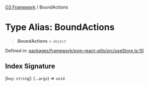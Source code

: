 [O3 Framework](../API.md) / BoundActions

# Type Alias: BoundActions

> **BoundActions** = `object`

Defined in: [packages/framework/esm-react-utils/src/useStore.ts:10](https://github.com/openmrs/openmrs-esm-core/blob/85cde3ce59cd3d29230c98040a3f53525e808725/packages/framework/esm-react-utils/src/useStore.ts#L10)

## Index Signature

\[`key`: `string`\]: (...`args`) => `void`
